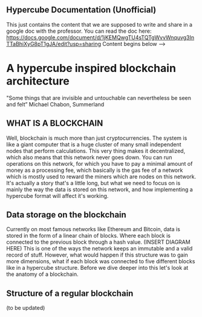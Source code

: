## Hypercube Documentation (Unofficial)
This just contains the content that we are supposed to write and share in a google doc with the professor. 
You can read the doc here: https://docs.google.com/document/d/1jKEMQwgTU4sTQTgWvvWnquvg3InTTaBhiXyG8pT1gJA/edit?usp=sharing
Content begins below -->



# A hypercube inspired blockchain architecture
"Some things that are invisible and untouchable 
can nevertheless be seen and felt”
Michael Chabon, Summerland

## WHAT IS  A BLOCKCHAIN
Well, blockchain is much more than just cryptocurrencies. The system is like a giant computer that is a huge cluster of many small independent nodes that perform calculations. This very thing makes it decentralized, which also means that this network never goes down. You can run operations on this network, for which you have to pay a minimal amount of money as a processing fee, which basically is the gas fee of a network which is mostly used to reward the miners which are nodes on this network. It's actually a story that's a little long, but what we need to focus on is mainly the way the data is stored on this network, and how implementing a hypercube format will affect it's working. 

 
## Data storage on the blockchain
Currently on most famous networks like Ethereum and Bitcoin, data is stored in the form of a linear chain of blocks. Where each block is connected to the previous block through a hash value. 
(INSERT DIAGRAM HERE)
 This is one of the ways the network keeps an immutable and a valid record of stuff.  However, what would happen if this structure was to  gain more dimensions, what if each block was connected to five different blocks like in  a hypercube structure. Before we dive deeper into this let's look at the anatomy of a blockchain. 


## Structure of a regular blockchain
(to be updated)

